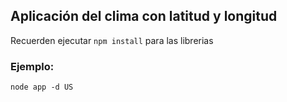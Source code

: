 ## Aplicación del clima con latitud y longitud

Recuerden ejecutar ```npm install``` para las librerias

### Ejemplo: 
```node app -d US```